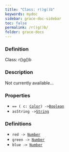 ```yaml
---
title: "Class: r()g()b"
keywords: mydoc
sidebar: grace-doc-sidebar
toc: false
permalink: /r()g()b/
folder: grace-docs
---
```


### Definition
Class: r()g()b  

### Description
Not currently available...  

### Properties
  
- `== ( c: `[`Color`](/grace-documentation/Color)`) ->`[`Boolean`](/grace-documentation/404)  
- `asString ->`[`String`](/grace-documentation/404)  

### Definitions
- `red -> `[`Number`](/grace-documentation/404)  
- `green -> `[`Number`](/grace-documentation/404)  
- `blue -> `[`Number`](/grace-documentation/404)  
